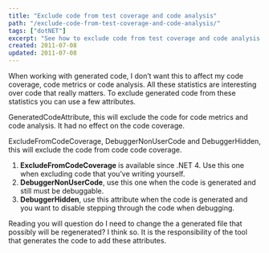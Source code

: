 ```yaml
---
title: "Exclude code from test coverage and code analysis"
path: "/exclude-code-from-test-coverage-and-code-analysis/"
tags: ["dotNET"]
excerpt: "See how to exclude code from test coverage and code analysis results. This can be done by using several attributes in your code."
created: 2011-07-08
updated: 2011-07-08
---
```



When working with generated code, I don’t want this to affect my code coverage, code metrics or code analysis. All these statistics are interesting over code that really matters. To exclude generated code from these statistics you can use a few attributes.

GeneratedCodeAttribute, this will exclude the code for code metrics and code analysis. It had no effect on the code coverage.

ExcludeFromCodeCoverage, DebuggerNonUserCode and DebuggerHidden, this will exclude the code from code code coverage.

1. **ExcludeFromCodeCoverage** is available since .NET 4. Use this one when excluding code that you’ve writing yourself.
2. **DebuggerNonUserCode**, use this one when the code is generated and still must be debuggable.
3. **DebuggerHidden**, use this attribute when the code is generated and you want to disable stepping through the code when debugging.

Reading you will question do I need to change the a generated file that possibly will be regenerated? I think so. It is the responsibility of the tool that generates the code to add these attributes.
